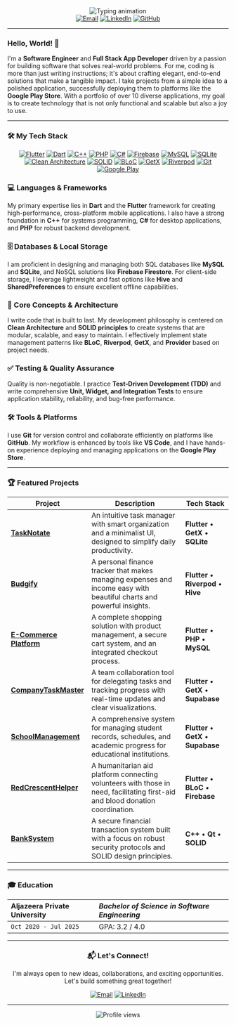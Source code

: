 <div align="center">
  <img src="https://readme-typing-svg.demolab.com?font=Fira+Code&weight=600&size=35&duration=3000&pause=1000&color=3390FF¢er=true&vCenter=true&width=600&lines=Mohammed+Abdullkareem;Software+Engineer;Full+Stack+App+Developer;Problem+Solver;Clean+Code+Advocate" alt="Typing animation" />
</div>

<div align="center">
  <a href="mailto:sonsabdulkareem@gmail.com" target="_blank"><img src="https://img.shields.io/badge/Email-D14836?style=for-the-badge&logo=gmail&logoColor=white" alt="Email"></a>
  <a href="https://www.linkedin.com/in/mohammed-abdullkareem-02a965330" target="_blank"><img src="https://img.shields.io/badge/LinkedIn-0077B5?style=for-the-badge&logo=linkedin&logoColor=white" alt="LinkedIn"></a>
  <a href="https://github.com/MegoABKM" target="_blank"><img src="https://img.shields.io/badge/GitHub-181717?style=for-the-badge&logo=github&logoColor=white" alt="GitHub"></a>
</div>

---

### Hello, World! 👋

I'm a **Software Engineer** and **Full Stack App Developer** driven by a passion for building software that solves real-world problems. For me, coding is more than just writing instructions; it's about crafting elegant, end-to-end solutions that make a tangible impact. I take projects from a simple idea to a polished application, successfully deploying them to platforms like the **Google Play Store**. With a portfolio of over 10 diverse applications, my goal is to create technology that is not only functional and scalable but also a joy to use.

---

### 🛠️ My Tech Stack

<p align="center">
  <a href="#"><img src="https://img.shields.io/badge/Flutter-02569B?style=for-the-badge&logo=flutter&logoColor=white" alt="Flutter"></a>
  <a href="#"><img src="https://img.shields.io/badge/Dart-0175C2?style=for-the-badge&logo=dart&logoColor=white" alt="Dart"></a>
  <a href="#"><img src="https://img.shields.io/badge/C++-00599C?style=for-the-badge&logo=cplusplus&logoColor=white" alt="C++"></a>
  <a href="#"><img src="https://img.shields.io/badge/PHP-777BB4?style=for-the-badge&logo=php&logoColor=white" alt="PHP"></a>
  <a href="#"><img src="https://img.shields.io/badge/C%23-239120?style=for-the-badge&logo=c-sharp&logoColor=white" alt="C#"></a>
  <a href="#"><img src="https://img.shields.io/badge/Firebase-FFCA28?style=for-the-badge&logo=firebase&logoColor=black" alt="Firebase"></a>
  <a href="#"><img src="https://img.shields.io/badge/MySQL-4479A1?style=for-the-badge&logo=mysql&logoColor=white" alt="MySQL"></a>
  <a href="#"><img src="https://img.shields.io/badge/SQLite-003B57?style=for-the-badge&logo=sqlite&logoColor=white" alt="SQLite"></a>
  <a href="#"><img src="https://img.shields.io/badge/Clean_Arch-6DB33F?style=for-the-badge" alt="Clean Architecture"></a>
  <a href="#"><img src="https://img.shields.io/badge/SOLID-FF6D00?style=for-the-badge" alt="SOLID"></a>
  <a href="#"><img src="https://img.shields.io/badge/BLoC-02569B?style=for-the-badge&logo=flutter&logoColor=white" alt="BLoC"></a>
  <a href="#"><img src="https://img.shields.io/badge/GetX-6DB33F?style=for-the-badge&logo=flutter&logoColor=white" alt="GetX"></a>
  <a href="#"><img src="https://img.shields.io/badge/Riverpod-4A98E8?style=for-the-badge&logo=riverpod&logoColor=white" alt="Riverpod"></a>
  <a href="#"><img src="https://img.shields.io/badge/Git-E44C30?style=for-the-badge&logo=git&logoColor=white" alt="Git"></a>
  <a href="#"><img src="https://img.shields.io/badge/Google_Play-414141?style=for-the-badge&logo=google-play&logoColor=white" alt="Google Play"></a>
</p>

### 💻 Languages & Frameworks
My primary expertise lies in **Dart** and the **Flutter** framework for creating high-performance, cross-platform mobile applications. I also have a strong foundation in **C++** for systems programming, **C#** for desktop applications, and **PHP** for robust backend development.

### 🗄️ Databases & Local Storage
I am proficient in designing and managing both SQL databases like **MySQL** and **SQLite**, and NoSQL solutions like **Firebase Firestore**. For client-side storage, I leverage lightweight and fast options like **Hive** and **SharedPreferences** to ensure excellent offline capabilities.

### 🧠 Core Concepts & Architecture
I write code that is built to last. My development philosophy is centered on **Clean Architecture** and **SOLID principles** to create systems that are modular, scalable, and easy to maintain. I effectively implement state management patterns like **BLoC**, **Riverpod**, **GetX**, and **Provider** based on project needs.

### ✅ Testing & Quality Assurance
Quality is non-negotiable. I practice **Test-Driven Development (TDD)** and write comprehensive **Unit, Widget, and Integration Tests** to ensure application stability, reliability, and bug-free performance.

### 🛠️ Tools & Platforms
I use **Git** for version control and collaborate efficiently on platforms like **GitHub**. My workflow is enhanced by tools like **VS Code**, and I have hands-on experience deploying and managing applications on the **Google Play Store**.

---

### 🏆 Featured Projects

| Project | Description | Tech Stack |
|---|---|---|
| **[TaskNotate](https://github.com/MegoABKM/TaskNotate-app)** | An intuitive task manager with smart organization and a minimalist UI, designed to simplify daily productivity. | **Flutter** • **GetX** • **SQLite** |
| **[Budgify](https://github.com/MegoABKM/Budgify-app)** | A personal finance tracker that makes managing expenses and income easy with beautiful charts and powerful insights. | **Flutter** • **Riverpod** • **Hive** |
| **[E-Commerce Platform](https://github.com/MegoABKM/E-commerce-app)** | A complete shopping solution with product management, a secure cart system, and an integrated checkout process. | **Flutter** • **PHP** • **MySQL** |
| **[CompanyTaskMaster](https://github.com/MegoABKM/CompanyTaskMaster-app)** | A team collaboration tool for delegating tasks and tracking progress with real-time updates and clear visualizations. | **Flutter** • **GetX** • **Supabase** |
| **[SchoolManagement](https://github.com/MegoABKM/SchoolManagement)** | A comprehensive system for managing student records, schedules, and academic progress for educational institutions. | **Flutter** • **GetX** • **Supabase** |
| **[RedCrescentHelper](https://github.com/MegoABKM/RedCrescentHelper)** | A humanitarian aid platform connecting volunteers with those in need, facilitating first-aid and blood donation coordination. | **Flutter** • **BLoC** • **Firebase** |
| **[BankSystem](https://github.com/MegoABKM/BankSystem)** | A secure financial transaction system built with a focus on robust security protocols and SOLID design principles. | **C++** • **Qt** • **SOLID** |

---

### 🎓 Education

**Aljazeera Private University** | *Bachelor of Science in Software Engineering*
:---|:---
`Oct 2020 - Jul 2025` | GPA: 3.2 / 4.0

---

<div align="center">
  <h3>📬 Let's Connect!</h3>
  <p>I'm always open to new ideas, collaborations, and exciting opportunities. Let's build something great together!</p>
  <a href="mailto:sonsabdulkareem@gmail.com" target="_blank"><img src="https://img.shields.io/badge/Say%20Hello-D14836?style=for-the-badge&logo=gmail&logoColor=white" alt="Email"></a>
  <a href="https://www.linkedin.com/in/mohammed-abdullkareem-02a965330" target="_blank"><img src="https://img.shields.io/badge/Connect-0077B5?style=for-the-badge&logo=linkedin&logoColor=white" alt="LinkedIn"></a>
  <hr>
  <img src="https://komarev.com/ghpvc/?username=MegoABKM&label=Profile%20Views&color=0e75b6&style=flat-square" alt="Profile views" />
</div>
